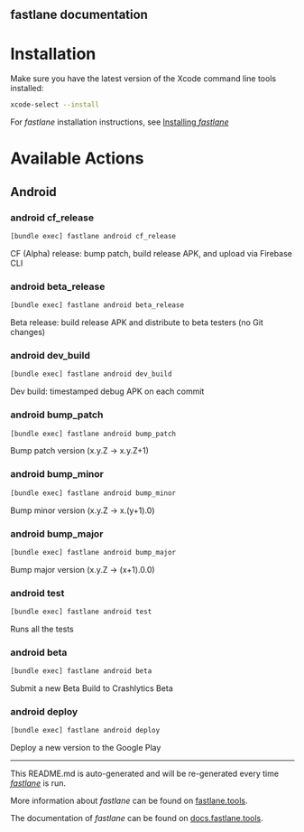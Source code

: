 fastlane documentation
----

# Installation

Make sure you have the latest version of the Xcode command line tools installed:

```sh
xcode-select --install
```

For _fastlane_ installation instructions, see [Installing _fastlane_](https://docs.fastlane.tools/#installing-fastlane)

# Available Actions

## Android

### android cf_release

```sh
[bundle exec] fastlane android cf_release
```

CF (Alpha) release: bump patch, build release APK, and upload via Firebase CLI

### android beta_release

```sh
[bundle exec] fastlane android beta_release
```

Beta release: build release APK and distribute to beta testers (no Git changes)

### android dev_build

```sh
[bundle exec] fastlane android dev_build
```

Dev build: timestamped debug APK on each commit

### android bump_patch

```sh
[bundle exec] fastlane android bump_patch
```

Bump patch version (x.y.Z → x.y.Z+1)

### android bump_minor

```sh
[bundle exec] fastlane android bump_minor
```

Bump minor version (x.y.Z → x.(y+1).0)

### android bump_major

```sh
[bundle exec] fastlane android bump_major
```

Bump major version (x.y.Z → (x+1).0.0)

### android test

```sh
[bundle exec] fastlane android test
```

Runs all the tests

### android beta

```sh
[bundle exec] fastlane android beta
```

Submit a new Beta Build to Crashlytics Beta

### android deploy

```sh
[bundle exec] fastlane android deploy
```

Deploy a new version to the Google Play

----

This README.md is auto-generated and will be re-generated every time [_fastlane_](https://fastlane.tools) is run.

More information about _fastlane_ can be found on [fastlane.tools](https://fastlane.tools).

The documentation of _fastlane_ can be found on [docs.fastlane.tools](https://docs.fastlane.tools).
